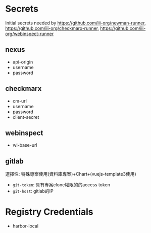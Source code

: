 # Secrets
Initial secrets needed by https://github.com/iii-org/newman-runner, https://github.com/iii-org/checkmarx-runner, https://github.com/iii-org/webinspect-runner

## nexus
- api-origin
- username
- password

## checkmarx
- cm-url
- username
- password
- client-secret

## webinspect
- wi-base-url

## gitlab
選擇性: 特殊專案使用(資料庫專案)+Chart+(vuejs-template3使用)
- `git-token`: 具有專案clone權限的的access token
- `git-host`: gitlab的IP 

# Registry Credentials
- harbor-local
